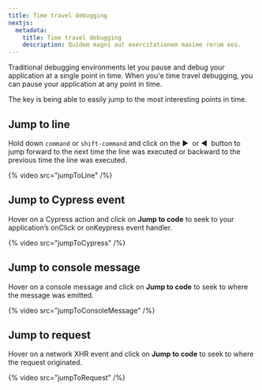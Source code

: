 ```yaml
---
title: Time travel debugging
nextjs:
  metadata:
    title: Time travel debugging
    description: Quidem magni aut exercitationem maxime rerum eos.
---
```




Traditional debugging environments let you pause and debug your application at a single point in time. When you'e time travel debugging, you can pause your application at any point in time. 

The key is being able to easily jump to the most interesting points in time.

## Jump to line

Hold down `command` or `shift-command` and click on the ▶️  or ◀️  button to jump forward to the next time the line was executed or backward to the previous time the line was executed.

{% video src="jumpToLine" /%}


## Jump to Cypress event

Hover on a Cypress action and click on **Jump to code** to seek to your application’s onClick or onKeypress event handler.

{% video src="jumpToCypress" /%}


## Jump to console message

Hover on a console message and click on **Jump to code** to seek to where the message was emitted.


{% video src="jumpToConsoleMessage" /%}


## Jump to request

Hover on a network XHR event and click on **Jump to code** to seek to where the request originated.

{% video src="jumpToRequest" /%}
